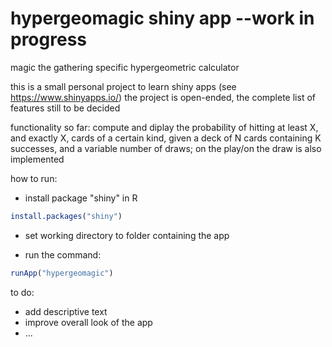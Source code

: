 # hypergeomagic shiny app --work in progress

magic the gathering specific hypergeometric calculator

this is a small personal project to learn shiny apps (see https://www.shinyapps.io/)
the project is open-ended, the complete list of features still to be decided 

functionality so far: compute and diplay the probability of hitting at least X, and exactly X, cards of a certain kind, given a deck of N cards containing K successes, and a variable number of draws; on the play/on the draw is also implemented

how to run: 

- install package "shiny" in R
```r
install.packages("shiny")
```

- set working directory to folder containing the app

- run the command:
```r
runApp("hypergeomagic")
```

to do:

- add descriptive text
- improve overall look of the app
- ...
